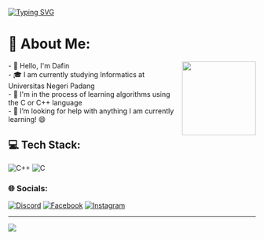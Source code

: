 <a href="https://git.io/typing-svg"><img src="https://readme-typing-svg.demolab.com?font=UNISPACE&weight=100&size=50&duration=2000&pause=1000&color=00FFFF&vCenter=true&random=false&width=1000&height=100&lines=Hello;My+Name+is+Dafin+Surya;Welcome+to+My+Repository" alt="Typing SVG" /></a>
# 💫 About Me:
<img align="right" height="150p" src="files/8390-fubuki-shirakami-without-background.gif">

<div align="left">
  <p>
    - 👋️ Hello, I'm Dafin<br>
    - 🎓️ I am currently studying Informatics at Universitas Negeri Padang<br>
    - 🌱️ I'm in the process of learning algorithms using the C or C++ language<br>
    - 🤔 I’m looking for help with anything I am currently learning! 😄<br>
  </p>
</div>

## 💻 Tech Stack:
![C++](https://img.shields.io/badge/c++-%231572B6.svg?style=for-the-badge&logo=c++&logoColor=white) ![C](https://img.shields.io/badge/c-%2300599C.svg?style=for-the-badge&logo=c&logoColor=white)

### 🌐 Socials:
[![Discord](https://img.shields.io/badge/Discord-%237289DA.svg?logo=discord&logoColor=white)](https://discord.gg/Bobsky) [![Facebook](https://img.shields.io/badge/Facebook-%231877F2.svg?logo=Facebook&logoColor=white)](https:www.facebook.com/dafinsurya.dafin) [![Instagram](https://img.shields.io/badge/Instagram-%23E4405F.svg?logo=Instagram&logoColor=white)](https://www.instagram.com/dafinsurya/)

---
[![](https://visitcount.itsvg.in/api?id=Bobskyz&icon=5&color=2)](https://visitcount.itsvg.in)
<!-- Proudly created with GPRM ( https://gprm.itsvg.in ) -->
